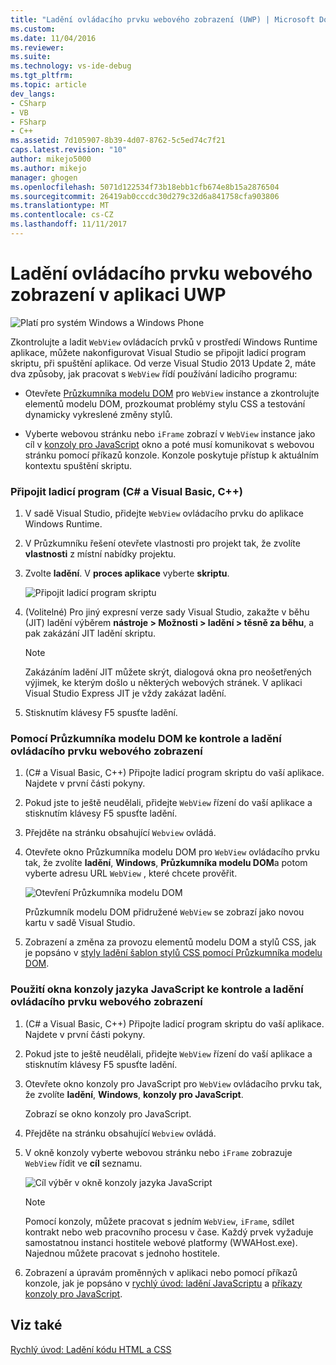 ```yaml
---
title: "Ladění ovládacího prvku webového zobrazení (UWP) | Microsoft Docs"
ms.custom: 
ms.date: 11/04/2016
ms.reviewer: 
ms.suite: 
ms.technology: vs-ide-debug
ms.tgt_pltfrm: 
ms.topic: article
dev_langs:
- CSharp
- VB
- FSharp
- C++
ms.assetid: 7d105907-8b39-4d07-8762-5c5ed74c7f21
caps.latest.revision: "10"
author: mikejo5000
ms.author: mikejo
manager: ghogen
ms.openlocfilehash: 5071d122534f73b18ebb1cfb674e8b15a2876504
ms.sourcegitcommit: 26419ab0cccdc30d279c32d6a841758cfa903806
ms.translationtype: MT
ms.contentlocale: cs-CZ
ms.lasthandoff: 11/11/2017
---
```

# <a name="debug-a-webview-control-in-a-uwp-app"></a>Ladění ovládacího prvku webového zobrazení v aplikaci UWP
![Platí pro systém Windows a Windows Phone](../debugger/media/windows_and_phone_content.png "windows_and_phone_content")  
  
 Zkontrolujte a ladit `WebView` ovládacích prvků v prostředí Windows Runtime aplikace, můžete nakonfigurovat Visual Studio se připojit ladicí program skriptu, při spuštění aplikace. Od verze Visual Studio 2013 Update 2, máte dva způsoby, jak pracovat s `WebView` řídí používání ladicího programu:  
  
-   Otevřete [Průzkumníka modelu DOM](../debugger/quickstart-debug-html-and-css.md) pro `WebView` instance a zkontrolujte elementů modelu DOM, prozkoumat problémy stylu CSS a testování dynamicky vykreslené změny stylů.  
  
-   Vyberte webovou stránku nebo `iFrame` zobrazí v `WebView` instance jako cíl v [konzoly pro JavaScript](../debugger/javascript-console-commands.md) okno a poté musí komunikovat s webovou stránku pomocí příkazů konzole. Konzole poskytuje přístup k aktuálním kontextu spuštění skriptu.  
  
### <a name="attach-the-debugger-c-visual-basic-c"></a>Připojit ladicí program (C# a Visual Basic, C++)  
  
1.  V sadě Visual Studio, přidejte `WebView` ovládacího prvku do aplikace Windows Runtime.  
  
2.  V Průzkumníku řešení otevřete vlastnosti pro projekt tak, že zvolíte **vlastnosti** z místní nabídky projektu.  
  
3.  Zvolte **ladění**. V **proces aplikace** vyberte **skriptu**.  
  
     ![Připojit ladicí program skriptu](../debugger/media/js_dom_webview_script_debugger.png "JS_DOM_WebView_Script_Debugger")  
  
4.  (Volitelné) Pro jiný expresní verze sady Visual Studio, zakažte v běhu (JIT) ladění výběrem **nástroje > Možnosti > ladění > těsně za běhu**, a pak zakázání JIT ladění skriptu.  
  
    > [!NOTE]
    >  Zakázáním ladění JIT můžete skrýt, dialogová okna pro neošetřených výjimek, ke kterým došlo u některých webových stránek. V aplikaci Visual Studio Express JIT je vždy zakázat ladění.  
  
5.  Stisknutím klávesy F5 spusťte ladění.  
  
### <a name="use-the-dom-explorer-to-inspect-and-debug-a-webview-control"></a>Pomocí Průzkumníka modelu DOM ke kontrole a ladění ovládacího prvku webového zobrazení  
  
1.  (C# a Visual Basic, C++) Připojte ladicí program skriptu do vaší aplikace. Najdete v první části pokyny.  
  
2.  Pokud jste to ještě neudělali, přidejte `WebView` řízení do vaší aplikace a stisknutím klávesy F5 spusťte ladění.  
  
3.  Přejděte na stránku obsahující `Webview` ovládá.  
  
4.  Otevřete okno Průzkumníka modelu DOM pro `WebView` ovládacího prvku tak, že zvolíte **ladění**, **Windows**, **Průzkumníka modelu DOM**a potom vyberte adresu URL `WebView` , které chcete prověřit.  
  
     ![Otevření Průzkumníka modelu DOM](../debugger/media/js_dom_webview.png "JS_DOM_WebView")  
  
     Průzkumník modelu DOM přidružené `WebView` se zobrazí jako novou kartu v sadě Visual Studio.  
  
5.  Zobrazení a změna za provozu elementů modelu DOM a stylů CSS, jak je popsáno v [styly ladění šablon stylů CSS pomocí Průzkumníka modelu DOM](../debugger/debug-css-styles-using-dom-explorer.md).  
  
### <a name="use-the-javascript-console-window-to-inspect-and-debug-a-webview-control"></a>Použití okna konzoly jazyka JavaScript ke kontrole a ladění ovládacího prvku webového zobrazení  
  
1.  (C# a Visual Basic, C++) Připojte ladicí program skriptu do vaší aplikace. Najdete v první části pokyny.  
  
2.  Pokud jste to ještě neudělali, přidejte `WebView` řízení do vaší aplikace a stisknutím klávesy F5 spusťte ladění.  
  
3.  Otevřete okno konzoly pro JavaScript pro `WebView` ovládacího prvku tak, že zvolíte **ladění**, **Windows**, **konzoly pro JavaScript**.  
  
     Zobrazí se okno konzoly pro JavaScript.  
  
4.  Přejděte na stránku obsahující `Webview` ovládá.  
  
5.  V okně konzoly vyberte webovou stránku nebo `iFrame` zobrazuje `WebView` řídit ve **cíl** seznamu.  
  
     ![Cíl výběr v okně konzoly jazyka JavaScript](../debugger/media/js_console_target.png "JS_Console_Target")  
  
    > [!NOTE]
    >  Pomocí konzoly, můžete pracovat s jedním `WebView`, `iFrame`, sdílet kontrakt nebo web pracovního procesu v čase. Každý prvek vyžaduje samostatnou instanci hostitele webové platformy (WWAHost.exe). Najednou můžete pracovat s jednoho hostitele.  
  
6.  Zobrazení a úpravám proměnných v aplikaci nebo pomocí příkazů konzole, jak je popsáno v [rychlý úvod: ladění JavaScriptu](../debugger/quickstart-debug-javascript-using-the-console.md) a [příkazy konzoly pro JavaScript](../debugger/javascript-console-commands.md).  
  
## <a name="see-also"></a>Viz také  
 [Rychlý úvod: Ladění kódu HTML a CSS](../debugger/quickstart-debug-html-and-css.md)